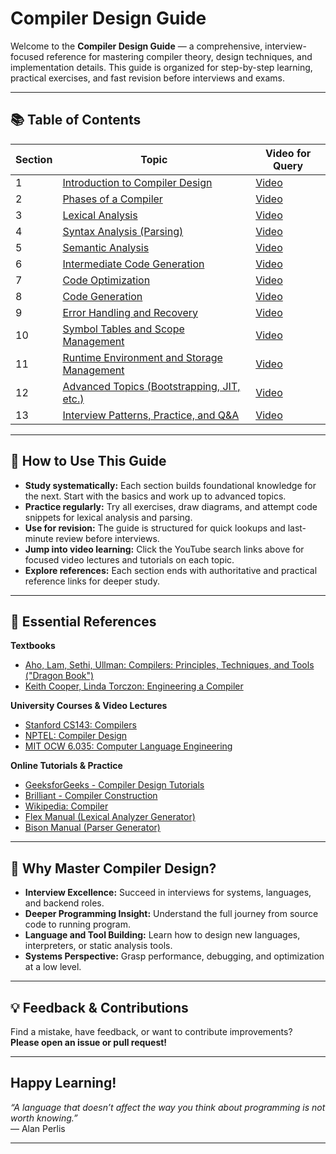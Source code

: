 # Compiler Design Guide

Welcome to the **Compiler Design Guide** — a comprehensive, interview-focused reference for mastering compiler theory, design techniques, and implementation details. This guide is organized for step-by-step learning, practical exercises, and fast revision before interviews and exams.

---

## 📚 Table of Contents

| Section | Topic | Video for Query|
|---------|-------|--------------------------|
| 1 | [Introduction to Compiler Design](01_Introduction_to_Compiler_Design.md) | [Video](https://www.youtube.com/results?search_query=Compiler+Design+Introduction+for+Beginners) |
| 2 | [Phases of a Compiler](02_Phases_of_a_Compiler.md) | [Video](https://www.youtube.com/results?search_query=Phases+of+a+Compiler+in+Compiler+Design) |
| 3 | [Lexical Analysis](03_Lexical_Analysis.md) | [Video](https://www.youtube.com/results?search_query=Lexical+Analysis+Compiler+Design) |
| 4 | [Syntax Analysis (Parsing)](04_Syntax_Analysis_Parsing.md) | [Video](https://www.youtube.com/results?search_query=Syntax+Analysis+Parsing+Compiler+Design) |
| 5 | [Semantic Analysis](05_Semantic_Analysis.md) | [Video](https://www.youtube.com/results?search_query=Semantic+Analysis+Compiler+Design) |
| 6 | [Intermediate Code Generation](06_Intermediate_Code_Generation.md) | [Video](https://www.youtube.com/results?search_query=Intermediate+Code+Generation+Compiler+Design) |
| 7 | [Code Optimization](07_Code_Optimization.md) | [Video](https://www.youtube.com/results?search_query=Code+Optimization+Compiler+Design) |
| 8 | [Code Generation](08_Code_Generation.md) | [Video](https://www.youtube.com/results?search_query=Code+Generation+Compiler+Design) |
| 9 | [Error Handling and Recovery](09_Error_Handling_and_Recovery.md) | [Video](https://www.youtube.com/results?search_query=Error+Handling+and+Recovery+in+Compiler+Design) |
| 10 | [Symbol Tables and Scope Management](10_Symbol_Tables_and_Scope_Management.md) | [Video](https://www.youtube.com/results?search_query=Symbol+Table+Scope+Management+in+Compiler+Design) |
| 11 | [Runtime Environment and Storage Management](11_Runtime_Environment_and_Storage_Management.md) | [Video](https://www.youtube.com/results?search_query=Runtime+Environment+Storage+Management+Compiler+Design) |
| 12 | [Advanced Topics (Bootstrapping, JIT, etc.)](12_Advanced_Topics_Compiler_Design.md) | [Video](https://www.youtube.com/results?search_query=Advanced+Topics+in+Compiler+Design+Bootstrapping+JIT) |
| 13 | [Interview Patterns, Practice, and Q&A](13_Interview_Patterns_Practice_QA.md) | [Video](https://www.youtube.com/results?search_query=Compiler+Design+Interview+Questions) |

---

## 🚀 How to Use This Guide

- **Study systematically:** Each section builds foundational knowledge for the next. Start with the basics and work up to advanced topics.
- **Practice regularly:** Try all exercises, draw diagrams, and attempt code snippets for lexical analysis and parsing.
- **Use for revision:** The guide is structured for quick lookups and last-minute review before interviews.
- **Jump into video learning:** Click the YouTube search links above for focused video lectures and tutorials on each topic.
- **Explore references:** Each section ends with authoritative and practical reference links for deeper study.

---

## 📖 Essential References

**Textbooks**
- [Aho, Lam, Sethi, Ullman: Compilers: Principles, Techniques, and Tools ("Dragon Book")](https://www.pearson.com/en-us/subject-catalog/p/compilers-principles-techniques-and-tools-global-edition/P200000001288/9781292100555)
- [Keith Cooper, Linda Torczon: Engineering a Compiler](https://www.elsevier.com/books/engineering-a-compiler/cooper/978-0-12-088478-0)

**University Courses & Video Lectures**
- [Stanford CS143: Compilers](https://web.stanford.edu/class/cs143/)
- [NPTEL: Compiler Design](https://nptel.ac.in/courses/106/105/106105190/)
- [MIT OCW 6.035: Computer Language Engineering](https://ocw.mit.edu/courses/electrical-engineering-and-computer-science/6-035-computer-language-engineering-sma-5502-fall-2005/)

**Online Tutorials & Practice**
- [GeeksforGeeks - Compiler Design Tutorials](https://www.geeksforgeeks.org/compiler-design-tutorials/)
- [Brilliant - Compiler Construction](https://brilliant.org/wiki/compiler-construction/)
- [Wikipedia: Compiler](https://en.wikipedia.org/wiki/Compiler)
- [Flex Manual (Lexical Analyzer Generator)](https://westes.github.io/flex/manual.html)
- [Bison Manual (Parser Generator)](https://www.gnu.org/software/bison/manual/bison.html)

---

## 🏁 Why Master Compiler Design?

- **Interview Excellence:** Succeed in interviews for systems, languages, and backend roles.
- **Deeper Programming Insight:** Understand the full journey from source code to running program.
- **Language and Tool Building:** Learn how to design new languages, interpreters, or static analysis tools.
- **Systems Perspective:** Grasp performance, debugging, and optimization at a low level.

---

## 💡 Feedback & Contributions

Find a mistake, have feedback, or want to contribute improvements?  
**Please open an issue or pull request!**

---

## Happy Learning!

*“A language that doesn’t affect the way you think about programming is not worth knowing.”*  
— Alan Perlis

---
